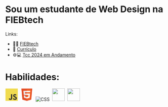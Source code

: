 <h1>Sou um estudante de Web Design na FIEBtech</h1>

<div>
  Links:
  <ul>
    <li>👨‍🎓 <a href="https://www.fieb.edu.br" target="_blank">FIEBtech</a></li>
     <li>📃 <a href="https://drive.google.com/file/d/1YB42RRDU91oBjI6WFMWUsU6kInA48rRn/view?usp=drive_link">Currículo<a/></li>
    <li>⚙️💻 <a href="https://sportagora.onrender.com/" target="_blank">Tcc 2024 em Andamento</a></li>
  </ul>
  
</div>
<div>
  <h1>Habilidades:</h1>
  <img src="https://github.com/devicons/devicon/blob/master/icons/javascript/javascript-original.svg" title="JavaScript" alt="JavaScript" width="40" height="40"/>&nbsp;  
  <img src="https://github.com/devicons/devicon/blob/master/icons/html5/html5-original.svg" title="HTML5" alt="HTML" width="40" height="40"/>&nbsp;
  <img src="https://cdn.jsdelivr.net/gh/devicons/devicon/icons/css3/css3-original.svg" title="CSS3" alt="CSS" width="40" height="40"/>&nbsp;
  <img src="https://cdn.jsdelivr.net/gh/devicons/devicon/icons/vscode/vscode-original.svg"  width="40" height="40"/>&nbsp;
  <img src="https://cdn.jsdelivr.net/gh/devicons/devicon@latest/icons/illustrator/illustrator-line.svg" width="40" height="40"/>&nbsp;
</div>
